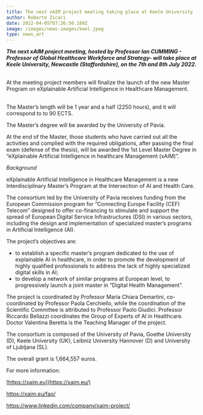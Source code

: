 ```yaml
---
title: The next xAIM project meeting taking place at Keele University
author: Roberto Zicari
date: 2022-04-05T07:26:50.189Z
image: /images/news-images/keel.jpeg
type: news_art
---
```

***The next xAIM project meeting, hosted by Professor Ian CUMMING - Professor of Global Healthcare Workforce and Strategy- will take place at Keele University, Newcastle (Staffordshire), on the 7th and 8th July 2022.***

\
At the meeting project members will finalize the launch of the new Master Program on eXplainable Artificial Intelligence in Healthcare Management.

\
The Master’s length will be 1 year and a half (2250 hours), and it will correspond to to 90 ECTS.

The Master’s degree will be awarded by the University of Pavia.

At the end of the Master, those students who have carried out all the activities and complied with the required obligations, after passing the final exam (defense of the thesis), will be awarded the 1st Level Master Degree in “eXplainable Artificial Intelligence in healthcare Management (xAIM)”.

*Background*

eXplainable Artificial Intelligence in Healthcare Management is a new Interdisciplinary Master’s Program at the Intersection of AI and Health Care.

The consortium led by the University of Pavia receives funding from the European Commission program for “Connecting Europe Facility (CEF) Telecom” designed to offer co-financing to stimulate and support the spread of European Digital Service Infrastructures (DSI) in various sectors, including the design and implementation of specialized master’s programs in Artificial Intelligence (AI).

The project’s objectives are:

* to establish a specific master’s program dedicated to the use of explainable AI in healthcare, in order to promote the development of highly qualified professionals to address the lack of highly specialized digital skills in AI;
* to develop a network of similar programs at European level, to progressively launch a joint master in “Digital Health Management”.

The project is coordinated by Professor Maria Chiara Demartini, co-coordinated by Professor Paola Cerchiello, while the coordination of the Scientific Committee is attributed to Professor Paolo Giudici. Professor Riccardo Bellazzi coordinates the Group of Experts of AI in Healthcare. Doctor Valentina Beretta is the Teaching Manager of the project.

The consortium is composed of the University of Pavia, Goethe University (D), Keele University (UK), Leibniz University Hannover (D) and University of Ljubljana (SL).

The overall grant is 1,664,557 euros.

For more information:

[https://xaim.eu](https://xaim.eu/)

<https://xaim.eu/faq/>

<https://www.linkedin.com/company/xaim-project/>